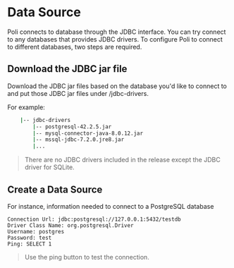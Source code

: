 # Data Source

Poli connects to database through the JDBC interface. You can try connect to any databases that provides JDBC drivers. To configure Poli to connect to different databases, two steps are required.

## Download the JDBC jar file 

Download the JDBC jar files based on the database you'd like to connect to and put those JDBC jar files under /jdbc-drivers. 

For example:
```sh
    |-- jdbc-drivers
        |-- postgresql-42.2.5.jar
        |-- mysql-connector-java-8.0.12.jar
        |-- mssql-jdbc-7.2.0.jre8.jar
        |...
```

> There are no JDBC drivers included in the release except the JDBC driver for SQLite.

## Create a Data Source

For instance, information needed to connect to a PostgreSQL database

```
Connection Url: jdbc:postgresql://127.0.0.1:5432/testdb
Driver Class Name: org.postgresql.Driver
Username: postgres
Password: test
Ping: SELECT 1
```

> Use the ping button to test the connection.